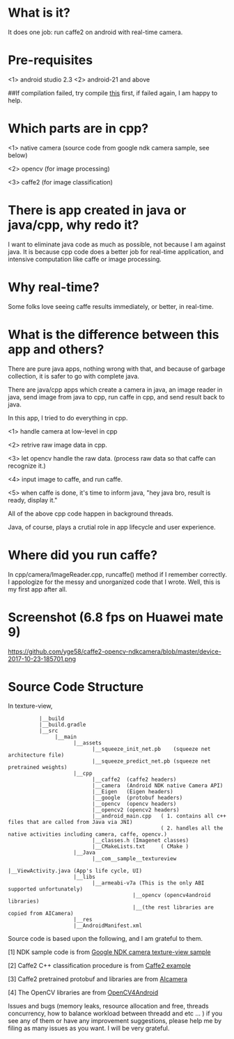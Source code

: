 # What is it?
It does one job: run caffe2 on android with real-time camera.


# Pre-requisites
<1> android studio 2.3
<2> android-21 and above

##If compilation failed, try compile [this](https://github.com/googlesamples/android-ndk/tree/master/camera) first, if failed again, I am happy to help.



# Which parts are in cpp?
<1> native camera (source code from google ndk camera sample, see below)

<2> opencv (for image processing)

<3> caffe2 (for image classification)

# There is app created in java or java/cpp, why redo it?
I want to eliminate java code as much as possible, not because I am against java.
It is because cpp code does a better job for real-time application, and intensive computation like caffe or image processing.


# Why real-time?
Some folks love seeing caffe results immediately, or better, in real-time. 


# What is the difference between this app and others?
There are pure java apps, nothing wrong with that, and because of garbage collection, it is safer to go with complete java.

There are java/cpp apps which create a camera in java, an image reader in java, send image from java to cpp, run caffe in cpp, and send result back to java.

In this app, I tried to do everything in cpp.

<1> handle camera at low-level in cpp

<2> retrive raw image data in cpp.

<3> let opencv handle the raw data. (process raw data so that caffe can recognize it.)

<4> input image to caffe, and run caffe.

<5> when caffe is done, it's time to inform java, "hey java bro, result is ready, display it."

All of the above cpp code happen in background threads.

Java, of course, plays a crutial role in app lifecycle and user experience.

# Where did you run caffe?
In cpp/camera/ImageReader.cpp, runcaffe() method if I remember correctly.
I appologize for the messy and unorganized code that I wrote. Well, this is my first app after all.
# Screenshot (6.8 fps on Huawei mate 9)
https://github.com/yge58/caffe2-opencv-ndkcamera/blob/master/device-2017-10-23-185701.png

# Source Code Structure

  In texture-view,
           
              |__build
              |__build.gradle
              |__src
                   |__main
                         |__assets
                               |__squeeze_init_net.pb    (squeeze net architecture file)
                               |__squeeze_predict_net.pb (squeeze net pretrained weights)
                         |__cpp
                               |__caffe2  (caffe2 headers)
                               |__camera  (Android NDK native Camera API)
                               |__Eigen   (Eigen headers)
                               |__google  (protobuf headers)
                               |__opencv  (opencv headers)
                               |__opencv2 (opencv2 headers)
                               |__android_main.cpp   ( 1. contains all c++ files that are called from Java via JNI)
                                                     ( 2. handles all the native activities including camera, caffe, opencv.)
                               |__classes.h (Imagenet classes)
                               |__CMakeLists.txt     ( CMake )
                         |__Java
                               |__com__sample__textureview
                                                       |__ViewActivity.java (App's life cycle, UI)
                         |__libs
                               |__armeabi-v7a (This is the only ABI supported unfortunately)
                                            |__opencv (opencv4android libraries)
                                            |__(the rest libraries are copied from AICamera)
                         |__res
                         |__AndroidManifest.xml
                               


Source code is based upon the following, and I am grateful to them.

[1] NDK sample code is from [Google NDK camera texture-view sample](https://github.com/googlesamples/android-ndk/tree/master/camera)

[2] Caffe2 C++ classification procedure is from [Caffe2 example](https://github.com/leonardvandriel/caffe2_cpp_tutorial/blob/master/src/caffe2/binaries/pretrained.cc)

[3] Caffe2 pretrained protobuf and libraries are from [AIcamera](https://github.com/bwasti/AICamera)

[4] The OpenCV libraries are from [OpenCV4Android](https://github.com/opencv/opencv/tree/master/samples/android)      

Issues and bugs (memory leaks, resource allocation and free, threads concurrency, how to balance workload between threadd and etc ... ) if you see any of them or have any improvement suggestions, please help me by filing as many issues as you want. I will be very grateful. 


